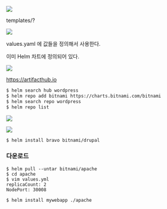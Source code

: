 ![](www.udemy.com_course_certified-kubernetes-application-developer_learn_lecture_29039640_start=60%20(25).png)

templates/?

![](www.udemy.com_course_certified-kubernetes-application-developer_learn_lecture_29039640_start=60%20(26).png)

values.yaml 에 값들을 정의해서 사용한다.

이미 Helm 차트에 정의되어 있다.

![](www.udemy.com_course_certified-kubernetes-application-developer_learn_lecture_29039640_start=60%20(27).png)

https://artifacthub.io

```bash
$ helm search hub wordpress
$ helm repo add bitnami https://charts.bitnami.com/bitnami
$ helm search repo wordpress
$ helm repo list
```



![](www.udemy.com_course_certified-kubernetes-application-developer_learn_lecture_29039640_start=60%20(28).png)


![](www.udemy.com_course_certified-kubernetes-application-developer_learn_lecture_29039640_start=60%20(29).png)


```
$ helm install bravo bitnami/drupal
```

### 다운로드

```
$ helm pull --untar bitnami/apache
$ cd apache
$ vim values.yml
replicaCount: 2
NodePort: 30008
```



```
$ helm install mywebapp ./apache
```
